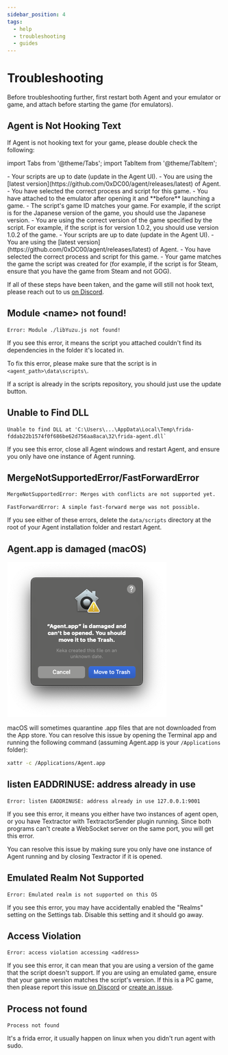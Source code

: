 ```yaml
---
sidebar_position: 4
tags:
  - help
  - troubleshooting
  - guides
---
```


# Troubleshooting

Before troubleshooting further, first restart both Agent and your emulator or game, and attach before starting the game (for emulators).

## Agent is Not Hooking Text

If Agent is not hooking text for your game, please double check the following:

import Tabs from '@theme/Tabs';
import TabItem from '@theme/TabItem';

<Tabs className="tabs" queryString="platform">
  <TabItem value="emulators" label="Emulators">
    - Your scripts are up to date (update in the Agent UI).
    - You are using the [latest version](https://github.com/0xDC00/agent/releases/latest) of Agent.
    - You have selected the correct process and script for this game.
    - You have attached to the emulator after opening it and **before** launching a game.
    - The script's game ID matches your game. For example, if the script is for the Japanese version of the game, you should use the Japanese version.
    - You are using the correct version of the game specified by the script. For example, if the script is for version 1.0.2, you should use version 1.0.2 of the game.
  </TabItem>
  <TabItem value="pc" label="PC Games">
    - Your scripts are up to date (update in the Agent UI).
    - You are using the [latest version](https://github.com/0xDC00/agent/releases/latest) of Agent.
    - You have selected the correct process and script for this game.
    - Your game matches the game the script was created for (for example, if the script is for Steam, ensure that you have the game from Steam and not GOG).
  </TabItem>
</Tabs>

If all of these steps have been taken, and the game will still not hook text, please reach out to us [on Discord](https://discord.gg/sWeFsmJYJc).

## Module \<name\> not found!

```
Error: Module ./libYuzu.js not found!
```

If you see this error, it means the script you attached couldn't find its dependencies in the folder it's located in.

To fix this error, please make sure that the script is in `<agent_path>\data\scripts\`.

If a script is already in the scripts repository, you should just use the update button. 

## Unable to Find DLL

```
Unable to find DLL at 'C:\Users\...\AppData\Local\Temp\frida-fddab22b1574f0f686be62d756aa8aca\32\frida-agent.dll`
```

If you see this error, close all Agent windows and restart Agent, and ensure you only have one instance of Agent running.

## MergeNotSupportedError/FastForwardError

```
MergeNotSupportedError: Merges with conflicts are not supported yet.
```
```
FastForwardError: A simple fast-forward merge was not possible.
```

If you see either of these errors, delete the `data/scripts` directory at the root of your Agent installation folder and restart Agent.

## Agent.app is damaged (macOS)

![](./img/macos.png)

macOS will sometimes quarantine .app files that are not downloaded from the App store. You can resolve this issue by opening the Terminal app and running the following command (assuming Agent.app is your `/Applications` folder):

```bash
xattr -c /Applications/Agent.app
```

## listen EADDRINUSE: address already in use

```
Error: listen EADDRINUSE: address already in use 127.0.0.1:9001
```

If you see this error, it means you either have two instances of agent open, or you have Textractor with TextractorSender plugin running. Since both programs can't create a WebSocket server on the same port, you will get this error.

You can resolve this issue by making sure you only have one instance of Agent running and by closing Textractor if it is opened.


## Emulated Realm Not Supported

```
Error: Emulated realm is not supported on this OS
```

If you see this error, you may have accidentally enabled the "Realms" setting on the Settings tab. Disable this setting and it should go away.

## Access Violation

```
Error: access violation accessing <address>
```

If you see this error, it can mean that you are using a version of the game that the script doesn't support. If you are using an emulated game, ensure that your game version matches the script's version. If this is a PC game, then please report this issue [on Discord](https://discord.gg/sWeFsmJYJc) or [create an issue](https://github.com/0xDC00/scripts/issues/new).

## Process not found

```
Process not found
```

It's a frida error, it usually happen on linux when you didn't run agent with sudo.
